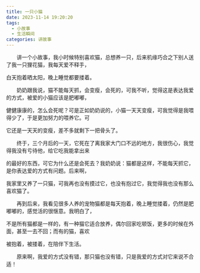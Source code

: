 ```yaml
---
title: 一只小猫
date: 2023-11-14 19:20:20
tags:
  - 小故事
  - 生活瞬间
categories: 讲故事
---
```

&ensp;&ensp;&ensp;&ensp;讲一个小故事，我小时候特别喜欢猫，总想养一只，后来机缘巧合之下别人送了我一只狸花猫，我每天爱不释手，

白天抱着晒太阳，晚上睡觉都要搂着。

&ensp;&ensp;&ensp;&ensp;奶奶跟我说，猫不能每天抓，会变瘦，会死的，可我不听，觉得这是表达我爱的方式，被爱的小猫应该是肥嘟嘟，

健健康康的，怎么会死呢？可是正如奶奶说的，小猫一天天变瘦，可我觉得是我喂得少了，于是更加努力的喂养它。可

它还是一天天的变瘦，差不多就剩下一把骨头了。

&ensp;&ensp;&ensp;&ensp;终于，三个月后的一天，它死在了离我家大门口不远的地方，我很伤心，我觉得我没有亏待他，给它吃我能拿出来

的最好的东西，可它为什么还是会死去？我奶奶说：猫都是这样，不能每天抓它，是你表达爱的方式有问题。后来啊，

我家里又养了一只猫，可我再也没有摸过它，也没有抱过它，我觉得我也没有那么喜欢猫了。

&ensp;&ensp;&ensp;&ensp;再到后来，我看见很多人养的宠物猫都是每天抱着，晚上睡觉搂着，仍然是肥嘟嘟的，感觉活的很惬意。我明白了，

不是所有猫都是一样的，有一种猫它适合放养，偶尔回家吃顿饭，更多的时候在外面，甚至一去不回；而有的猫，喜欢

被抱着，被搂着，在陪伴下生活。

&ensp;&ensp;&ensp;&ensp;原来啊，我爱的方式没有错，那只猫也没有错，只是我爱的方式对它来说不合适！
